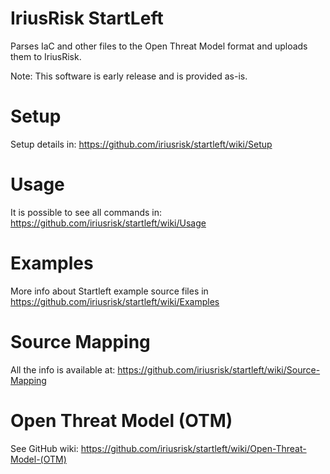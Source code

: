 IriusRisk StartLeft
===================
Parses IaC and other files to the Open Threat Model format and uploads them to IriusRisk.

Note: This software is early release and is provided as-is.

# Setup
Setup details in: https://github.com/iriusrisk/startleft/wiki/Setup

# Usage

It is possible to see all commands in: https://github.com/iriusrisk/startleft/wiki/Usage

# Examples

More info about Startleft example source files in https://github.com/iriusrisk/startleft/wiki/Examples

# Source Mapping
All the info is available at: https://github.com/iriusrisk/startleft/wiki/Source-Mapping

# Open Threat Model (OTM)
See GitHub wiki: https://github.com/iriusrisk/startleft/wiki/Open-Threat-Model-(OTM) 

